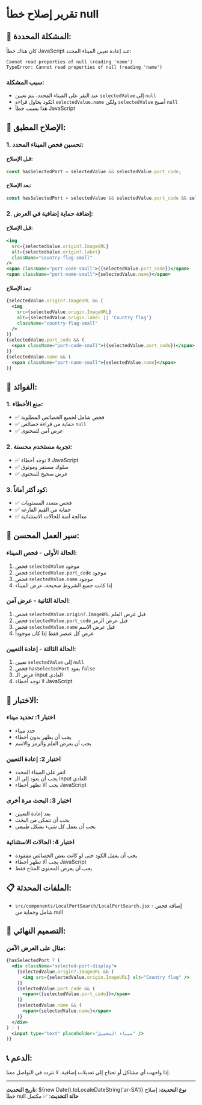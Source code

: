 # تقرير إصلاح خطأ null

## 🐛 المشكلة المحددة:

كان هناك خطأ JavaScript عند إعادة تعيين الميناء المحدد:
```
Cannot read properties of null (reading 'name')
TypeError: Cannot read properties of null (reading 'name')
```

### **سبب المشكلة:**
- عند النقر على الميناء المحدد، يتم تعيين `selectedValue` إلى `null`
- الكود يحاول قراءة `selectedValue.name` ولكن `selectedValue` أصبح `null`
- هذا يسبب خطأ JavaScript

## 🔧 الإصلاح المطبق:

### **1. تحسين فحص الميناء المحدد:**

#### **قبل الإصلاح:**
```jsx
const hasSelectedPort = selectedValue && selectedValue.port_code;
```

#### **بعد الإصلاح:**
```jsx
const hasSelectedPort = selectedValue && selectedValue.port_code && selectedValue.name;
```

### **2. إضافة حماية إضافية في العرض:**

#### **قبل الإصلاح:**
```jsx
<img 
  src={selectedValue.origin?.ImageURL} 
  alt={selectedValue.origin?.label}
  className="country-flag-small"
/>
<span className="port-code-small">({selectedValue.port_code})</span>
<span className="port-name-small">{selectedValue.name}</span>
```

#### **بعد الإصلاح:**
```jsx
{selectedValue.origin?.ImageURL && (
  <img 
    src={selectedValue.origin.ImageURL} 
    alt={selectedValue.origin.label || 'Country flag'}
    className="country-flag-small"
  />
)}
{selectedValue.port_code && (
  <span className="port-code-small">({selectedValue.port_code})</span>
)}
{selectedValue.name && (
  <span className="port-name-small">{selectedValue.name}</span>
)}
```

## 🎯 الفوائد:

### **1. منع الأخطاء:**
- ✅ فحص شامل لجميع الخصائص المطلوبة
- ✅ حماية من قراءة خصائص `null`
- ✅ عرض آمن للمحتوى

### **2. تجربة مستخدم محسنة:**
- ✅ لا توجد أخطاء JavaScript
- ✅ سلوك مستقر وموثوق
- ✅ عرض صحيح للمحتوى

### **3. كود أكثر أماناً:**
- ✅ فحص متعدد المستويات
- ✅ حماية من القيم الفارغة
- ✅ معالجة آمنة للحالات الاستثنائية

## 🔄 سير العمل المحسن:

### **الحالة الأولى - فحص الميناء:**
1. فحص `selectedValue` موجود
2. فحص `selectedValue.port_code` موجود
3. فحص `selectedValue.name` موجود
4. إذا كانت جميع الشروط صحيحة، عرض الميناء

### **الحالة الثانية - عرض آمن:**
1. فحص `selectedValue.origin?.ImageURL` قبل عرض العلم
2. فحص `selectedValue.port_code` قبل عرض الرمز
3. فحص `selectedValue.name` قبل عرض الاسم
4. عرض كل عنصر فقط إذا كان موجوداً

### **الحالة الثالثة - إعادة التعيين:**
1. تعيين `selectedValue` إلى `null`
2. فحص `hasSelectedPort` يعود `false`
3. عرض الـ input العادي
4. لا توجد أخطاء JavaScript

## 🧪 الاختبار:

### **اختبار 1: تحديد ميناء**
- حدد ميناء
- يجب أن يظهر بدون أخطاء
- يجب أن يعرض العلم والرمز والاسم

### **اختبار 2: إعادة التعيين**
- انقر على الميناء المحدد
- يجب أن يعود إلى الـ input العادي
- يجب ألا تظهر أخطاء JavaScript

### **اختبار 3: البحث مرة أخرى**
- بعد إعادة التعيين
- يجب أن تتمكن من البحث
- يجب أن يعمل كل شيء بشكل طبيعي

### **اختبار 4: الحالات الاستثنائية**
- يجب أن يعمل الكود حتى لو كانت بعض الخصائص مفقودة
- يجب ألا تظهر أخطاء JavaScript
- يجب أن يعرض المحتوى المتاح فقط

## 📋 الملفات المحدثة:

- `src/components/LocalPortSearch/LocalPortSearch.jsx` - إضافة فحص شامل وحماية من null

## 🎨 التصميم النهائي:

### **مثال على العرض الآمن:**
```jsx
{hasSelectedPort ? (
  <div className="selected-port-display">
    {selectedValue.origin?.ImageURL && (
      <img src={selectedValue.origin.ImageURL} alt="Country flag" />
    )}
    {selectedValue.port_code && (
      <span>({selectedValue.port_code})</span>
    )}
    {selectedValue.name && (
      <span>{selectedValue.name}</span>
    )}
  </div>
) : (
  <input type="text" placeholder="ميناء التحميل" />
)}
```

## 📞 الدعم:

إذا واجهت أي مشاكل أو تحتاج إلى تعديلات إضافية، لا تتردد في التواصل معنا.

---

**تاريخ التحديث**: ${new Date().toLocaleDateString('ar-SA')}
**نوع التحديث**: إصلاح خطأ null
**حالة التحديث**: ✅ مكتمل


